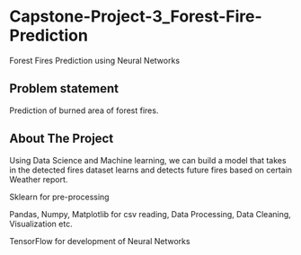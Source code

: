 # Capstone-Project-3_Forest-Fire-Prediction
Forest Fires Prediction using Neural Networks
## Problem statement

Prediction of burned area of forest fires.

## About The Project

Using Data Science and Machine learning, we can build a model that takes in the detected fires dataset learns and detects future fires based on certain Weather report.


Sklearn for pre-processing

Pandas, Numpy, Matplotlib for csv reading, Data Processing, Data Cleaning, Visualization etc.

TensorFlow for development of Neural Networks
